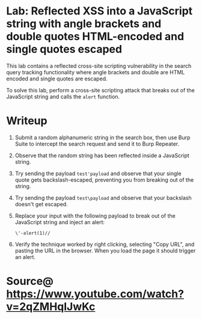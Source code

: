 # Lab: Reflected XSS into a JavaScript string with angle brackets and double quotes HTML-encoded and single quotes escaped


This lab contains a reflected cross-site scripting vulnerability in the search query tracking functionality where angle brackets and double are HTML encoded and single quotes are escaped.

To solve this lab, perform a cross-site scripting attack that breaks out of the JavaScript string and calls the `alert` function.

# Writeup

1. Submit a random alphanumeric string in the search box, then use Burp Suite to intercept the search request and send it to Burp Repeater.
2. Observe that the random string has been reflected inside a JavaScript string.
3. Try sending the payload `test'payload` and observe that your single quote gets backslash-escaped, preventing you from breaking out of the string.
4. Try sending the payload `test\payload` and observe that your backslash doesn't get escaped.
5. Replace your input with the following payload to break out of the JavaScript string and inject an alert:
    
    `\'-alert(1)//`
6. Verify the technique worked by right clicking, selecting "Copy URL", and pasting the URL in the browser. When you load the page it should trigger an alert.


# Source@ https://www.youtube.com/watch?v=2qZMHqlJwKc